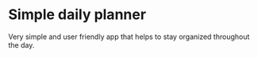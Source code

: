 # Simple daily planner
Very simple and user friendly app that helps to stay organized throughout the day.
